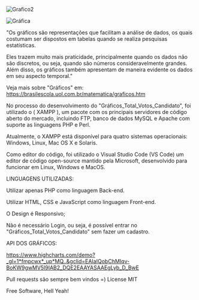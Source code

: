 
![Grafico2](https://github.com/jrroseo/Graficos_Total_Votos_Candidato-/assets/31939585/bb76c1d3-cb0b-4ecf-8529-f050de89f264)

![Gráfica](https://github.com/jrroseo/Graficos_Total_Votos_Candidato-/assets/31939585/76da4f06-a997-4d67-a7cd-7901a2acf868)

"Os gráficos são representações que facilitam a análise de dados, os quais costumam ser dispostos em tabelas quando se realiza pesquisas estatísticas.

Eles trazem muito mais praticidade, principalmente quando os dados não são discretos, ou seja,
quando são números consideravelmente grandes. Além disso, os gráficos também apresentam de maneira evidente os dados em seu aspecto temporal."

Veja mais sobre "Gráficos" em: https://brasilescola.uol.com.br/matematica/graficos.htm

No processo do desenvolvimento do "Gráficos_Total_Votos_Candidato", foi utilizado o ( XAMPP ), um pacote com os principais servidores de código aberto do mercado, 
incluindo FTP, banco de dados MySQL e Apache com suporte as linguagens PHP e Perl.

Atualmente, o XAMPP está disponível para quatro sistemas operacionais: Windows, Linux, Mac OS X e Solaris.

Como editor do código, foi utilizado o Visual Studio Code (VS Code) um editor de código open-source mantido pela Microsoft, 
desenvolvido para funcionar em Linux, Windows e MacOS.

LINGUAGENS UTILIZADAS:

Utilizar apenas PHP como linguagem Back-end.

Utilizar HTML, CSS e JavaScript como linguagem Front-end.

O Design é Responsivo;

Não é necessário Login, ou seja, é possível entrar no "Gráficos_Total_Votos_Candidato" sem fazer um cadastro.

API DOS GRÁFICOS:

https://www.highcharts.com/demo?_gl=1*fmpcwx*_up*MQ..&gclid=EAIaIQobChMIqv-BoKW9gwMV5l9IAB2_DQE2EAAYASAAEgLyb_D_BwE

Pull requests são sempre bem vindos =)
License
MIT

Free Software, Hell Yeah!

